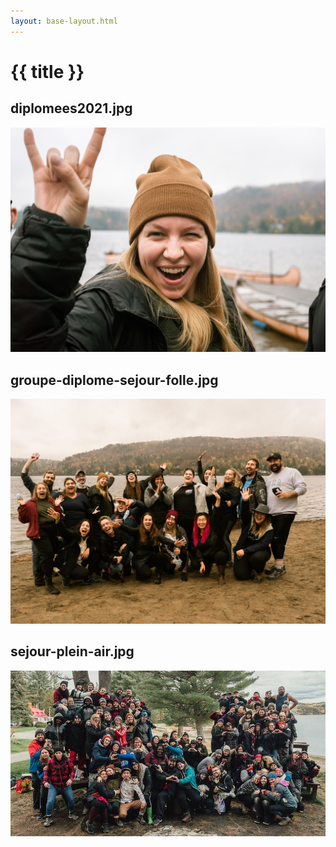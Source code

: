 ```yaml
---
layout: base-layout.html
---
```

# {{ title }}

## diplomees2021.jpg

![Alt diplomees2021](./assets/images/diplomees2021.jpg "Title diplomees2021")

## groupe-diplome-sejour-folle.jpg

![Alt groupe-diplome-sejour-folle](./assets/images/groupe-diplome-sejour-folle.jpg "Title groupe-diplome-sejour-folle")

## sejour-plein-air.jpg

![Alt sejour-plein-air](./assets/images/sejour-plein-air.jpg "Title sejour-plein-air")